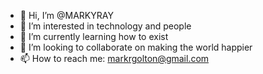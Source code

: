 - 👋 Hi, I’m @MARKYRAY
- 👀 I’m interested in technology and people
- 🌱 I’m currently learning how to exist
- 💞️ I’m looking to collaborate on making the world happier
- 📫 How to reach me: markrgolton@gmail.com

<!---
MARKYRAY/MARKYRAY is a ✨ special ✨ repository because its `README.md` (this file) appears on your GitHub profile.
You can click the Preview link to take a look at your changes.
--->
